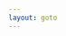 ```yaml
---
layout: goto
---
```


<script>
    window.location.href = "{% link _posts/tengxunshipin/2018-7-15-tengxunshipin.md %}"
</script>